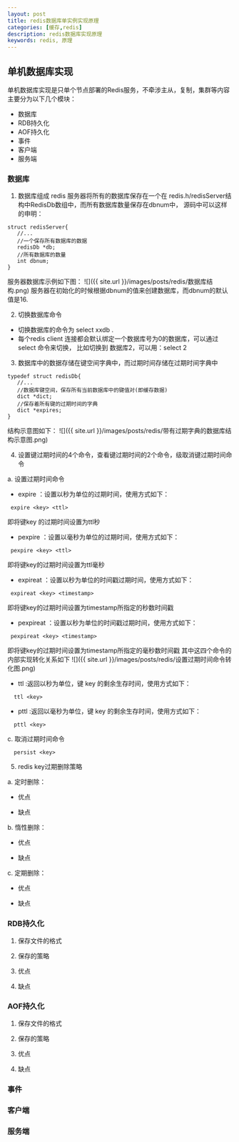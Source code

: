 ```yaml
---
layout: post
title: redis数据库单实例实现原理
categories: [缓存,redis]
description: redis数据库实现原理
keywords: redis, 原理
---
```


## 单机数据库实现
 单机数据库实现是只单个节点部署的Redis服务，不牵涉主从，复制，集群等内容
 主要分为以下几个模块：
 + 数据库
 + RDB持久化
 + AOF持久化
 + 事件
 + 客户端
 + 服务端

### 数据库
1. 数据库组成
 redis 服务器将所有的数据库保存在一个在 redis.h/redisServer结构中RedisDb数组中，而所有数据库数量保存在dbnum中，
 源码中可以这样的申明：
 ```
 struct redisServer{
    //...
    //一个保存所有数据库的数据
    redisDb *db;
    //所有数据库的数量
    int dbnum;
 }
 ```
服务器数据库示例如下图：
![]({{ site.url }}/images/posts/redis/数据库结构.png)
服务器在初始化的时候根据dbnum的值来创建数据库，而dbnum的默认值是16.

2. 切换数据库命令
 + 切换数据库的命令为 select  xxdb .
 + 每个redis client 连接都会默认绑定一个数据库号为0的数据库，可以通过select 命令来切换，
 比如切换到 数据库2，可以用：select 2

3. 数据库中的数据存储在键空间字典中，而过期时间存储在过期时间字典中
 ```
 typedef struct redisDb{
    //...
    //数据库键空间，保存所有当前数据库中的键值对(即缓存数据)
    dict *dict;
    //保存着所有键的过期时间的字典
    dict *expires;
 }
 ```
结构示意图如下：
![]({{ site.url }}/images/posts/redis/带有过期字典的数据库结构示意图.png)

4. 设置键过期时间的4个命令，查看键过期时间的2个命令，级取消键过期时间命令

 a. 设置过期时间命令

 + expire ：设置以秒为单位的过期时间，使用方式如下：
  ```
   expire <key> <ttl>
  ```
 即将键key 的过期时间设置为ttl秒

 + pexpire ：设置以毫秒为单位的过期时间，使用方式如下：
  ```
   pexpire <key> <ttl>
  ```
 即将键key的过期时间设置为ttl毫秒

 + expireat ：设置以秒为单位的时间戳过期时间，使用方式如下：
  ```
   expireat <key> <timestamp>
  ```
 即将键key的过期时间设置为timestamp所指定的秒数时间戳

 + pexpireat ：设置以秒为单位的时间戳过期时间，使用方式如下：
  ```
   pexpireat <key> <timestamp>
  ```
 即将键key的过期时间设置为timestamp所指定的毫秒数时间戳
 其中这四个命令的内部实现转化关系如下
 ![]({{ site.url }}/images/posts/redis/设置过期时间命令转化图.png)

 +  ttl :返回以秒为单位，键 key 的剩余生存时间，使用方式如下：
 ```
   ttl <key>
 ```
 + pttl :返回以毫秒为单位，键 key 的剩余生存时间，使用方式如下：
 ```
   pttl <key>
 ```

 c. 取消过期时间命令
 ```
   persist <key>
 ```

5. redis key过期删除策略

 a. 定时删除：

 + 优点

 + 缺点

 b. 惰性删除：
 + 优点

 + 缺点

 c. 定期删除：
 + 优点

 + 缺点

### RDB持久化

 1. 保存文件的格式


 2. 保存的策略

 3. 优点

 4. 缺点


### AOF持久化

 1. 保存文件的格式


 2. 保存的策略

 3. 优点

 4. 缺点

### 事件



### 客户端




### 服务端
